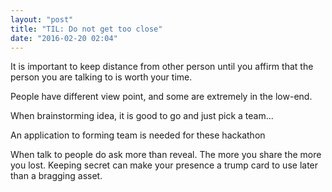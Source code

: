 ```yaml
---
layout: "post"
title: "TIL: Do not get too close"
date: "2016-02-20 02:04"
---
```


It is important to keep distance from other person until you affirm that the person you are talking to is worth your time.

People have different view point, and some are extremely in the low-end.

When brainstorming idea, it is good to go and just pick a team...

An application to forming team is needed for these hackathon

When talk to people do ask more than reveal. The more you share the more you lost. Keeping secret can make your presence a trump card to use later than a bragging asset.
